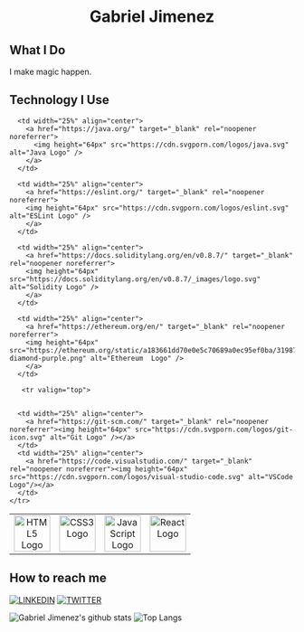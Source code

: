 <p align="center">
  <h1 align="center">
    Gabriel Jimenez
  </h1>
</p>

## What I Do

I make magic happen. 

## Technology I Use

<table>
  <tbody>
    <tr valign="top">
      <td width="25%" align="center">
        <a href="https://developer.mozilla.org/en-US/docs/Web/Guide/HTML/HTML5" target="_blank" rel="noopener noreferrer">
          <img height="64px" src="https://cdn.svgporn.com/logos/html-5.svg" alt="HTML5 Logo" />
        </a>
      </td>
      <td width="25%" align="center">
        <a href="https://devdocs.io/css/" target="_blank" rel="noopener noreferrer">
        <img height="64px" src="https://cdn.svgporn.com/logos/css-3.svg" alt="CSS3 Logo" />
        </a>
      </td>
      <td width="25%" align="center">
        <a href="https://www.javascript.com/" target="_blank" rel="noopener noreferrer">
          <img height="64px" src="https://cdn.svgporn.com/logos/javascript.svg" alt="JavaScript Logo" />
        </a>
      </td>
      <td width="25%" align="center">
        <a href="https://reactjs.org/" target="_blank" rel="noopener noreferrer"><img height="64px" src="https://cdn.svgporn.com/logos/react.svg" alt="React Logo" /></a>
      </td>
    </tr>
   
     
      <td width="25%" align="center">
        <a href="https://java.org/" target="_blank" rel="noopener noreferrer">
          <img height="64px" src="https://cdn.svgporn.com/logos/java.svg" alt="Java Logo" />
        </a>
      </td>
      
      <td width="25%" align="center">
        <a href="https://eslint.org/" target="_blank" rel="noopener noreferrer">
        <img height="64px" src="https://cdn.svgporn.com/logos/eslint.svg" alt="ESLint Logo" />
        </a>
      </td>
        
      <td width="25%" align="center">
        <a href="https://docs.soliditylang.org/en/v0.8.7/" target="_blank" rel="noopener noreferrer">
        <img height="64px" src="https://docs.soliditylang.org/en/v0.8.7/_images/logo.svg" alt="Solidity Logo" />
        </a>
      </td>
       
      <td width="25%" align="center">
        <a href="https://ethereum.org/en/" target="_blank" rel="noopener noreferrer">
        <img height="64px" src="https://ethereum.org/static/a183661dd70e0e5c70689a0ec95ef0ba/31987/eth-diamond-purple.png" alt="Ethereum  Logo" />
        </a>
      </td>
     
       <tr valign="top">
      
      
      <td width="25%" align="center">
        <a href="https://git-scm.com/" target="_blank" rel="noopener noreferrer"><img height="64px" src="https://cdn.svgporn.com/logos/git-icon.svg" alt="Git Logo" /></a>
      </td>
      <td width="25%" align="center">
        <a href="https://code.visualstudio.com/" target="_blank" rel="noopener noreferrer"><img height="64px" src="https://cdn.svgporn.com/logos/visual-studio-code.svg" alt="VSCode Logo"/></a>
      </td>
    </tr>
  </tbody>
</table>


## How to reach me

[![LINKEDIN](https://img.shields.io/badge/Linkedin-black?style=for-the-badge&logo=linkedin)](https://www.linkedin.com/in/gabriel-jimenez-ba1aa810/)
[![TWITTER](https://img.shields.io/badge/Twitter-black?style=for-the-badge&logo=twitter)](https://twitter.com/jimenezgabe)

![Gabriel Jimenez's github stats](https://github-readme-stats.vercel.app/api?username=cuztomizer&show_icons=true&title_color=fff&icon_color=6B8E23&text_color=9f9f9f&bg_color=000)
![Top Langs](https://github-readme-stats.vercel.app/api/top-langs/?username=cuztomizer&layout=compact&bg_color=000&text_color=9f9f9f&title_color=fff)


